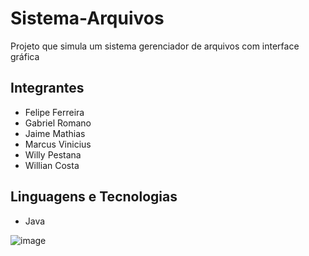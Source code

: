 # Sistema-Arquivos
Projeto que simula um sistema gerenciador de arquivos com interface gráfica

## Integrantes
- Felipe Ferreira
- Gabriel Romano
- Jaime Mathias
- Marcus Vinicius
- Willy Pestana
- Willian Costa

## Linguagens e Tecnologias
- Java

![image](https://user-images.githubusercontent.com/51065003/100144541-afc66c00-2e75-11eb-8c90-457ca7b3acf8.png)
